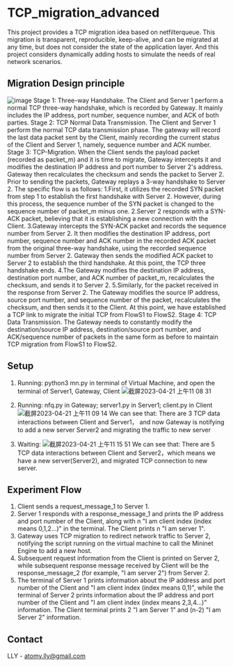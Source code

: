 # TCP_migration_advanced
This project provides a TCP migration idea based on netfilterqueue. This migration is transparent, reproducible, keep-alive, and can be migrated at any time, but does not consider the state of the application layer. And this project considers dynamically adding hosts to simulate the needs of real network scenarios.

## Migration Design principle
![image](https://user-images.githubusercontent.com/105418310/234158371-ba619164-5365-428c-b45d-431d36084a94.png)
Stage 1: Three-way Handshake. The Client and Server 1 perform a normal TCP three-way handshake, which is recorded by Gateway. It mainly includes the IP address, port number, sequence number, and ACK of both parties.
Stage 2: TCP Normal Data Transmission. The Client and Server 1 perform the normal TCP data transmission phase. The gateway will record the last data packet sent by the Client, mainly recording the current status of the Client and Server 1, namely, sequence number and ACK number.
Stage 3: TCP-Migration. When the Client sends the payload packet (recorded as packet_m) and it is time to migrate, Gateway intercepts it and modifies the destination IP address and port number to Server 2's address. Gateway then recalculates the checksum and sends the packet to Server 2. Prior to sending the packets, Gateway replays a 3-way handshake to Server 2. The specific flow is as follows:
1.First, it utilizes the recorded SYN packet from step 1 to establish the first handshake with Server 2. However, during this process, the sequence number of the SYN packet is changed to the sequence number of packet_m minus one.
2.Server 2 responds with a SYN-ACK packet, believing that it is establishing a new connection with the Client.
3.Gateway intercepts the SYN-ACK packet and records the sequence number from Server 2. It then modifies the destination IP address, port number, sequence number and ACK number in the recorded ACK packet from the original three-way handshake, using the recorded sequence number from Server 2. Gateway then sends the modified ACK packet to Server 2 to establish the third handshake. At this point, the TCP three handshake ends.
4.The Gateway modifies the destination IP address, destination port number, and ACK number of packet_m, recalculates the checksum, and sends it to Server 2. 
5.Similarly, for the packet received in the response from Server 2. The Gateway modifies the source IP address, source port number, and sequence number of the packet, recalculates the checksum, and then sends it to the Client. At this point, we have established a TCP link to migrate the initial TCP from FlowS1 to FlowS2.
Stage 4: TCP Data Transmission. The Gateway needs to constantly modify the destination/source IP address, destination/source port number, and ACK/sequence number of packets in the same form as before to maintain TCP migration from FlowS1 to FlowS2.


## Setup
1. Running: python3 mn.py in terminal of Virtual Machine, and open the terminal of Server1, Gateway, Client
![截屏2023-04-21 上午11 08 31](https://user-images.githubusercontent.com/105418310/233531326-1e58e60c-7b0e-47f7-bf5f-abc938e699f8.jpg)

2. Running: nfq.py in Gateway; server1.py in Server1; client.py in Client
![截屏2023-04-21 上午11 09 14](https://user-images.githubusercontent.com/105418310/233531398-c25c4d1a-015e-4f42-8dd5-06195fee67bb.jpg)
We can see that:  There are 3 TCP data interactions between Client and Server1， and now Gateway is notifying to add a new server Server2 and migrating the traffic to new server

3. Waiting: 
![截屏2023-04-21 上午11 15 51](https://user-images.githubusercontent.com/105418310/233532167-943fdc40-c4b3-4e80-809e-715ae9c06278.jpg)
We can see that: There are 5 TCP data interactions between Client and Server2，which means we have a new server(Server2), and migrated TCP connection to new server.

## Experiment Flow
1. Client sends a request_message_1 to Server 1.
2. Server 1 responds with a response_message_1 and prints the IP address and port number of the Client, along with n "I am client index (index means 0,1,2...)" in the terminal. The Client prints n "I am server 1".
3. Gateway uses TCP migration to redirect network traffic to Server 2, notifying the script running on the virtual machine to call the Mininet Engine to add a new host.
4. Subsequent request information from the Client is printed on Server 2, while subsequent response message received by Client will be the response_message_2 (for example, "I am server 2") from Server 2.
5. The terminal of Server 1 prints information about the IP address and port number of the Client and "I am client index (index means 0,1)", while the terminal of Server 2 prints information about the IP address and port number of the Client and "I am client index (index means 2,3,4...)" information. The Client terminal prints 2 "I am Server 1" and (n-2) "I am Server 2" information.

## Contact
LLY - atomy.lly@gmail.com
